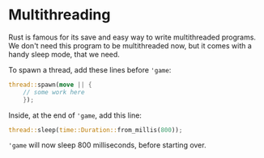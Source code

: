 # Multithreading

Rust is famous for its save and easy way to write multithreaded programs. We don't need this program to be multithreaded now, but it comes with a handy sleep mode, that we need.

To spawn a thread, add these lines before `'game`:

```rust
thread::spawn(move || {
    // some work here
    });
```
Inside, at the end of `'game`, add this line:

```rust
thread::sleep(time::Duration::from_millis(800));
```
`'game` will now sleep 800 milliseconds, before starting over.
